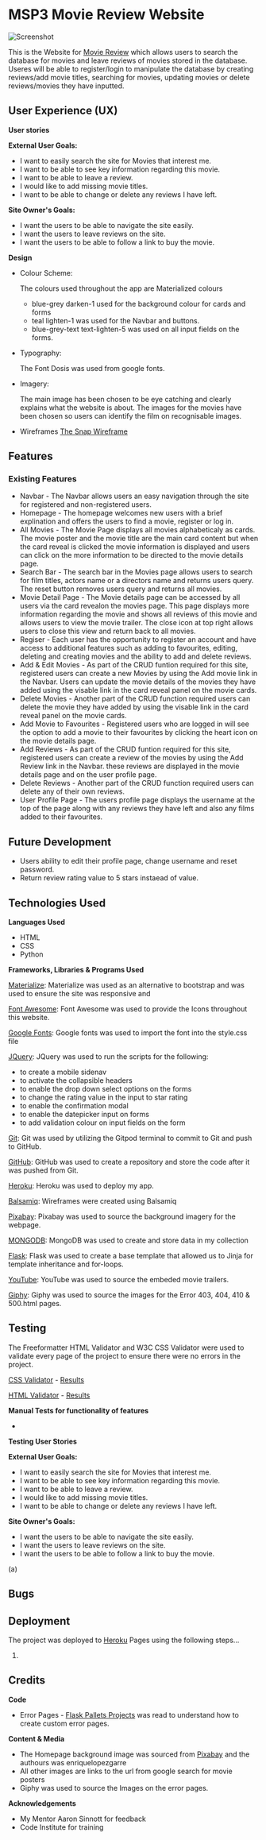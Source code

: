 # MSP3 Movie Review Website

![Screenshot]()

This is the Website for [Movie Review](https://the-snap-movie-review.herokuapp.com/) which allows
users to search the database for movies and leave reviews of movies stored in the database. Useres will be able to register/login 
to manipulate the database by creating reviews/add movie titles, searching for movies, updating movies or delete reviews/movies 
they have inputted.  

## User Experience (UX)


**User stories**

**External User Goals:**
* I want to easily search the site for Movies that interest me.
* I want to be able to see key information regarding this movie.
* I want to be able to leave a review. 
* I would like to add missing movie titles.
* I want to be able to change or delete any reviews I have left.


**Site Owner's Goals:**
* I want the users to be able to navigate the site easily.
* I want the users to leave reviews on the site.
* I want the users to be able to follow a link to buy the movie. 


**Design**
*  Colour Scheme:

    The colours used throughout the app are Materialized colours
    - blue-grey darken-1 used for the background colour for cards and forms
    - teal lighten-1 was used for the Navbar and buttons.
    - blue-grey-text text-lighten-5 was used on all input fields on the forms.


*  Typography: 
    
    The Font Dosis was used from google fonts.
        
*  Imagery:  

    The main image has been chosen to be eye catching and clearly explains what the website is about.
    The images for the movies have been chosen  so users can identify the film on recognisable images. 
    
    
* Wireframes
[The Snap Wireframe](docs/MovieReview.pdf)
 

 ## Features

### Existing Features

*  Navbar - The Navbar allows users an easy navigation through the site for registered and non-registered users. 
*  Homepage - The homepage welcomes new users with a brief explination and offers the users to find a movie, register or log in. 
*  All Movies - The Movie Page displays all movies alphabeticaly as cards. The movie poster and the movie title are the main 
card content but when the card reveal is clicked the movie information is displayed and users can click on the more information 
to be directed to the movie details page.   
*  Search Bar - The search bar in the Movies page allows users to search for film titles, actors name or a directors name and returns
users query. The reset button removes users query and returns all movies. 
*  Movie Detail Page - The Movie details page can be accessed by all users via the card revealon the movies page. This page displays more 
information regarding the movie and shows all reviews of this movie and allows users to view the movie trailer. The close icon at top right 
allows users to close this view and return back to all movies.
*  Regiser - Each user has the opportunity to register an account and have access to additional features such as adding to favourites, editing, 
deleting and creating movies and the ability to add and delete reviews.
*  Add & Edit Movies - As part of the CRUD funtion required for this site, registered users
can create a new Movies by using the Add movie link in the Navbar. Users can update the movie details of the movies they 
have added using the visable link in the card reveal panel on the movie cards. 
*  Delete Movies - Another part of the CRUD function required users can delete the movie they 
have added by using the visable link in the card reveal panel on the movie cards.
*  Add Movie to Favourites - Registered users who are logged in will see the option to add a movie to their favourites by clicking the heart icon
on the movie details page.
*  Add Reviews - As part of the CRUD funtion required for this site, registered users
can create a review of the movies by using the Add Review link in the Navbar. these reviews are displayed in the movie details page and on the user profile page.
*  Delete Reviews - Another part of the CRUD function required users can delete any of their own reviews.
*  User Profile Page - The users profile page displays the username at the top of the page along with any reviews they have left and also any films added to their
favourites.

## Future Development
* Users ability to edit their profile page, change username and reset password.
* Return review rating value to 5 stars instaead of value.

 ## Technologies Used
 
 **Languages Used** 
- HTML
- CSS
- Python
 

**Frameworks, Libraries & Programs Used**
   
[Materialize](https://materializecss.com/):
 Materialize was used as an alternative to bootstrap and was used to ensure the site was responsive
 and 

[Font Awesome](https://fontawesome.com/):
 Font Awesome was used to provide the Icons throughout this website.

[Google Fonts](https://fonts.google.com/):
 Google fonts was used to import the font into the style.css file

[JQuery](https://jquery.com/):
 JQuery was used to run the scripts for the following:
 - to create a mobile sidenav
 - to activate the collapsible headers
 - to enable the drop down select options on the forms 
 - to change the rating value in the input to star rating
 - to enable the confirmation modal
 - to enable the datepicker input on forms
 - to add validation colour on input fields on the form

[Git](https://git-scm.com/): 
 Git was used by utilizing the Gitpod terminal to commit to Git and push to GitHub.

[GitHub](https://github.com/):
 GitHub was used to create a repository and store the code after it was pushed from Git.

[Heroku](https://www.heroku.com):
 Heroku was used to deploy my app.

[Balsamiq](https://balsamiq.com/):
 Wireframes were created using Balsamiq

[Pixabay](https://pixabay.com/):
 Pixabay was used to source the background imagery for the webpage.

[MONGODB](https://www.mongodb.com/):
 MongoDB was used to create and store data in my collection

[Flask](https://flask.palletsprojects.com/en/1.1.x/):
 Flask was used to create a base template that allowed us to Jinja for template inheritance and for-loops.

[YouTube](https://www.youtube.com/):
 YouTube was used to source the embeded movie trailers. 

[Giphy](https://giphy.com/):
 Giphy was used to source the images for the Error 403, 404, 410 & 500.html pages.

## Testing

The Freeformatter HTML Validator and W3C CSS Validator were used to validate every page of the project to ensure there were no errors in the project.

[CSS Validator](http://jigsaw.w3.org/css-validator/) - [Results]()

[HTML Validator](https://validator.w3.org/) - [Results]()


**Manual Tests for functionality of features**
    
* 

**Testing User Stories**

**External User Goals:**
    
* I want to easily search the site for Movies that interest me.
* I want to be able to see key information regarding this movie.
* I want to be able to leave a review. 
* I would like to add missing movie titles.
* I want to be able to change or delete any reviews I have left. 


**Site Owner's Goals:**
* I want the users to be able to navigate the site easily.
* I want the users to leave reviews on the site.
* I want the users to be able to follow a link to buy the movie. 

(a)  
![]()


## Bugs


## Deployment 

The project was deployed to [Heroku](https://dashboard.heroku.com/apps) Pages using the following steps...

1. 



## Credits

**Code**
* Error Pages - [Flask Pallets Projects](https://flask.palletsprojects.com/en/1.1.x/patterns/errorpages/) was read to understand how to create
custom error pages.



**Content & Media**

- The Homepage background image was sourced from [Pixabay](https://pixabay.com/photos/starwars-fantasy-movie-figure-5355787/) and the authours was enriquelopezgarre 
- All other images are links to the url from google search for movie posters
- Giphy was used to source the Images on the error pages.


**Acknowledgements**

* My Mentor Aaron Sinnott for feedback
* Code Institute for training

 